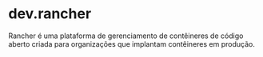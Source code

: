 # dev.rancher
Rancher é uma plataforma de gerenciamento de contêineres de código aberto criada para organizações que implantam contêineres em produção.
